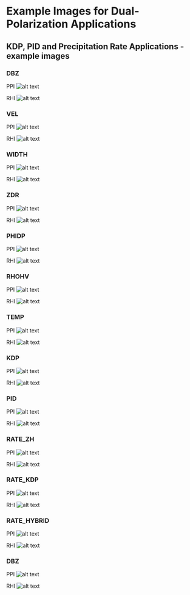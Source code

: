 # Example Images for Dual-Polarization Applications

## KDP, PID and Precipitation Rate Applications - example images

### DBZ

PPI 
![alt text](./images/ppi_dbz.png "PPI DBZ")

RHI 
![alt text](./images/rhi_dbz.png "RHI DBZ")

### VEL

PPI 
![alt text](./images/ppi_vel.png "PPI VEL")

RHI 
![alt text](./images/rhi_vel.png "RHI VEL")

### WIDTH

PPI 
![alt text](./images/ppi_width.png "PPI WIDTH")

RHI 
![alt text](./images/rhi_width.png "RHI WIDTH")

### ZDR

PPI 
![alt text](./images/ppi_zdr.png "PPI ZDR")

RHI 
![alt text](./images/rhi_zdr.png "RHI ZDR")

### PHIDP

PPI 
![alt text](./images/ppi_phidp.png "PPI PHIDP")

RHI 
![alt text](./images/rhi_phidp.png "RHI PHIDP")

### RHOHV

PPI 
![alt text](./images/ppi_rhohv.png "PPI RHOHV")

RHI 
![alt text](./images/rhi_rhohv.png "RHI RHOHV")

### TEMP

PPI 
![alt text](./images/ppi_temp.png "PPI TEMP")

RHI 
![alt text](./images/rhi_temp.png "RHI TEMP")

### KDP

PPI 
![alt text](./images/ppi_kdp.png "PPI KDP")

RHI 
![alt text](./images/rhi_kdp.png "RHI KDP")

### PID

PPI 
![alt text](./images/ppi_pid.png "PPI PID")

RHI 
![alt text](./images/rhi_pid.png "RHI PID")

### RATE_ZH

PPI 
![alt text](./images/ppi_rate_zh.png "PPI RATE_ZH")

RHI 
![alt text](./images/rhi_rate_zh.png "RHI RATE_ZH")

### RATE_KDP

PPI 
![alt text](./images/ppi_rate_kdp.png "PPI RATE_KDP")

RHI 
![alt text](./images/rhi_rate_kdp.png "RHI RATE_KDP")

### RATE_HYBRID

PPI 
![alt text](./images/ppi_rate_hybrid.png "PPI RATE_HYBRID")

RHI 
![alt text](./images/rhi_rate_hybrid.png "RHI RATE_HYBRID")

### DBZ

PPI 
![alt text](./images/ppi_dbz.png "PPI DBZ")

RHI 
![alt text](./images/rhi_dbz.png "RHI DBZ")

